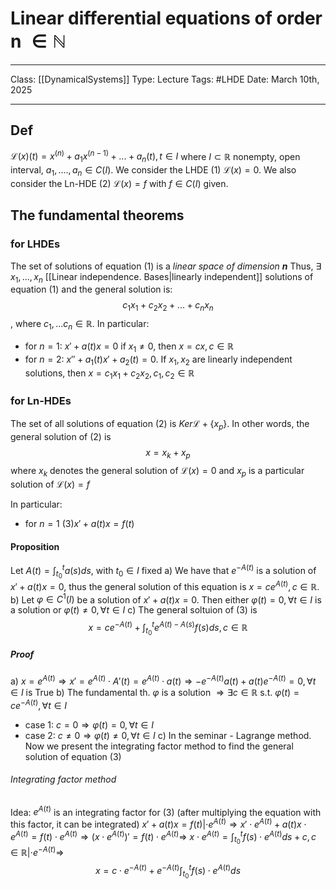 # Linear differential equations of order n $\in \mathbb{N}$
___
Class: [[DynamicalSystems]]
Type: Lecture
Tags: #LHDE 
Date: March 10th, 2025
___
## Def 
$\mathcal{L}(x)(t) = x^{(n)}+a_1x^{(n-1)}+...+a_n(t), t\in I$ where $I \subset \mathbb{R}$ nonempty, open interval, $a_1, ....,a_n \in C(I)$. We consider the LHDE $(1)$ $\mathcal{L}(x)=0$.
We also consider the Ln-HDE $(2)$ $\mathcal{L}(x)=f$ with $f \in C(I)$ given.

## The fundamental theorems 
### for LHDEs
The set of solutions of equation $(1)$ is a *linear space of dimension **n*** 
Thus, $\exists$ $x_1,...,x_n$ [[Linear independence. Bases|linearly independent]] solutions of equation $(1)$ and the general solution is: $$c_1x_1+c_2x_2+...+c_nx_n$$, where $c_1,...c_n \in \mathbb{R}$.
In particular:
- for $n = 1$: $x'+a(t)x = 0$ if $x_1 \neq 0$, then $x=cx, c\in\mathbb{R}$
- for $n=2$: $x''+a_1(t)x'+a_2(t)=0$. If $x_1,x_2$ are linearly independent solutions,  then $x=c_1x_1+c_2x_2,c_1,c_2\in\mathbb{R}$
### for Ln-HDEs
The set of all solutions of equation $(2)$ is $Ker\mathcal{L}+\{x_p\}$. In other words, the general solution of $(2)$ is $$x=x_k+x_p$$ where $x_k$ denotes the general solution of $\mathcal{L}(x)=0$ and $x_p$ is a particular solution of $\mathcal{L}(x)=f$

In particular:
- for $n = 1$ $(3) x'+a(t)x=f(t)$
#### Proposition 
Let $A(t)=\int_{t_0}^ta(s)ds$, with $t_0\in I$ fixed 
a) We have that $e^{-A(t)}$ is a solution of $x'+a(t)x=0$, thus the general solution of this equation is $x=ce^{A(t)},c\in \mathbb{R}$.
b) Let $\varphi \in C^1(I)$ be a solution of $x'+a(t)x=0$. Then either $\varphi(t)=0, \forall t \in I$ is a solution or $\varphi(t) \neq 0, \forall t \in I$
c) The general soltuion of $(3)$ is $$x = ce^{-A(t)} + \int _{t_0}^t e^{A(t)-A(s)}f(s)ds,c\in\mathbb{R}$$
##### Proof
a) $x=e^{A(t)} \Rightarrow x'=e^{A(t)}\cdot A'(t) = e^{A(t)}\cdot a(t) \Rightarrow -e^{-A(t)}a(t)+a(t)e^{-A(t)}=0,\forall t \in I$ is True
b) The fundamental th. 
$\varphi$ is a solution $\Rightarrow \exists c \in \mathbb{R}$ s.t. $\varphi(t)=ce^{-A(t)}, \forall t \in I$
- case 1: $c=0 \Rightarrow \varphi(t)=0,\forall t \in I$
- case 2: $c \neq 0 \Rightarrow \varphi(t)\neq0,\forall t \in I$
c) In the seminar - Lagrange method. Now we present the integrating factor method to find the general solution of equation $(3)$
###### Integrating factor method
Idea: $e^{A(t)}$ is an integrating factor for $(3)$ (after multiplying the equation with this factor, it can be integrated) 
$x'+a(t)x=f(t)|\cdot e^{A(t)} \Rightarrow x'\cdot e^{A(t)}+a(t)x \cdot e^{A(t)}=f(t)\cdot e^{A(t)} \Rightarrow (x \cdot e^{A(t)})'=f(t)\cdot e^{A(t)} \Rightarrow$ $x \cdot e^{A(t)} = \int _{t_0}^tf(s)\cdot e^{A(t)}ds+c,c\in\mathbb{R}|\cdot e^{-A(t)} \Rightarrow$ $$x=c\cdot e^{-A(t)} + e^{-A(t)}\int _{t_0}^tf(s)\cdot e^{A(t)}ds$$ 